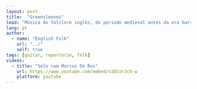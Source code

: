 ```yaml
---
layout: post
title:  "Greensleeves"
lead: "Música do folclore inglês, do período medieval antes da era barroca"
lang: pt
author:
  - name: "English Folk"
    url: "../"
    self: true
tags: [guitar, repertorie, folk]
videos:
  - title: "Solo com Marcos De Ros"
    url: https://www.youtube.com/embed/v2DCorJcX-w
    platform: youtube
---
```

